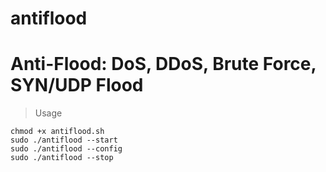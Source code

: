 # antiflood
# Anti-Flood: DoS, DDoS, Brute Force, SYN/UDP Flood
> Usage
``` 
chmod +x antiflood.sh
sudo ./antiflood --start
sudo ./antiflood --config
sudo ./antiflood --stop
```

